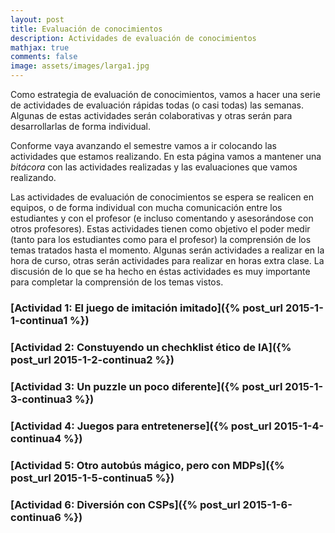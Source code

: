 ```yaml
---
layout: post 
title: Evaluación de conocimientos
description: Actividades de evaluación de conocimientos
mathjax: true
comments: false
image: assets/images/larga1.jpg
---
```


Como estrategia de evaluación de conocimientos, vamos a hacer una serie de actividades
de evaluación rápidas todas (o casi todas) las semanas. Algunas de estas
actividades serán colaborativas y otras serán para desarrollarlas de forma
individual.

Conforme vaya avanzando el semestre vamos a ir colocando las actividades que
estamos realizando. En esta página vamos a mantener una *bitácora* con las
actividades realizadas y las evaluaciones que vamos realizando.

Las actividades de evaluación de conocimientos se espera se realicen en
equipos, o de forma individual con mucha comunicación entre los estudiantes y
con el profesor (e incluso comentando y asesorándose con otros profesores).
Estas actividades tienen como objetivo el poder medir (tanto para los
estudiantes como para el profesor) la comprensión de los temas tratados hasta el
momento. Algunas serán actividades a realizar en la hora de curso, otras serán
actividades para realizar en horas extra clase. La discusión de lo que se ha
hecho en éstas actividades es muy importante para completar la comprensión de
los temas vistos.




### [Actividad 1: El juego de imitación imitado]({% post_url 2015-1-1-continua1 %})

### [Actividad 2: Constuyendo un chechklist ético de IA]({% post_url 2015-1-2-continua2 %})

### [Actividad 3: Un puzzle un poco diferente]({% post_url 2015-1-3-continua3 %})

### [Actividad 4: Juegos para entretenerse]({% post_url 2015-1-4-continua4 %})

### [Actividad 5: Otro autobús mágico, pero con MDPs]({% post_url 2015-1-5-continua5 %})

### [Actividad 6: Diversión con CSPs]({% post_url 2015-1-6-continua6 %})


<!--


### [Actividad 2: Introducción y motivación]({% post_url 2015-1-2-continua2 %})

### [Actividad 3: Ética en la Inteligencia Artificial]({% post_url 2015-1-3-continua3 %})

### [Actividad 4: Búsquedas informadas]({% post_url 2015-1-7-continua7 %})

### [Actividad 5: Planteamiento de un CSP]({% post_url 2015-1-5-continua5 %})

### [Actividad 6: Inventando un algoritmo metaheurístico]({% post_url 2015-1-6-continua6 %})

### [Actividad 7: Resolviendo Sudokus]({% post_url 2015-1-7-continua7 %})

### [Actividad 8: Minimax y poda $\alpha$-$\beta$]({% post_url 2015-1-8-continua8 %})

### [Actividad 9: Ejercicios sobre MDPs]({% post_url 2015-1-9-continua9 %})



### [Actividad 4: Satisfacción de restricciones]({% post_url 2015-1-4-continua4 %})

### [Actividad 5: Planteamiento de un CSP]({% post_url 2015-1-5-continua5 %})

### [Actividad 6: Inventando un algoritmo metaheurístico]({% post_url 2015-1-6-continua6 %})

### [Actividad 7: Búsquedas informadas]({% post_url 2015-1-7-continua7 %})

### [Actividad 8: Minimax y poda alfa-beta]({% post_url 2015-1-8-continua8 %})


### Actividad 9: Modelos gráficos probabilistas

Desarrolla los ejercicios que se encuentran en el documento de [evaluación
contínua 9](/assets/docs/continua_7.pdf), desarrolla tus respuestas en un
documento en $\LaTeX$. Las respuestas pueden ser realizadas en forma individual
o por equipos. Una vez que todos hayan mandado sus respuestas, vamos a discutir
los resultados en clase.

## Actividad 10: Introducción a `numpy` y `matlotlib`

Para poder aplicar las bibliotecas de aprendizaje automático en *python* es necesario
cnocer y dominar 3 tecnologías: *jupyter* como un medio de programación literal en python, 
`numpy` como biblioteca matemática básica en el *stack* científico de *python* y `matplotlib`
como la biblioteca de base para graficación. 

Como actividad continua se deja la solución de una *libreta-tutorial* que desarrollé, para la cual hay
que instalar algunos modulos especializados (si instalaste la versión de *Anaconda* de *python* ya viene todo lo que necesitas). La libreta se puede descargar [aqui](https://nbviewer.jupyter.org/github/IA-UNISON/IA-UNISON.github.io/blob/master/assets/docs/intro_numpy.ipynb).

Si requieres información sobre *jupyter* [aqui te dejo la liga a un tutorial que hice hace algo de tiempo](https://juliowaissman.github.io/jupyter-intro).

## Actividad 11: Introducción a `pandas`

Para manipular datos en python, la mejor (y la más popular) de las bibliotecas que existen es `pandas`. En `pandas` se dedinen objetos tipi `DataFrame` y `Series` que permiten manejar los datos en forma sencilla, y como ambas clases heredan de `numpy.ndarray`, mantienen compatibilidad para ser usadas dentro de `scikit-learn` y otras bibliotecas de aprendizaje automático.  

Como actividad continua se deja la solución de una *libreta-tutorial* que desarrollé, para la cual hay
que instalar algunos modulos especializados (si instalaste la versión de *Anaconda* de *python* ya viene todo lo que necesitas). La libreta se puede descargar [aqui](/assets/docs/intro_pandas.ipynb). Para desarrollar la libreta es necesario descargar una tabla de datos en formato csv sobre [transito de bicicletas](/assets/docs/bikes.csv).



### Actividad 2: Haciendo un cuestionario

Con el fin de revisar los conceptos teóricos sobre la definición e historia de la IA, así como de los agentes racionales, vamos a realizar una dinámica grupal/individual el viernes 25 de enero.

La dinámica es la siguiente:

1. Cada estudiante va a elaborar, en media hora, un pequeño test con 10 enunciados los cuales puedan ser falsos o verdaderos. Los enunciados pueden ser sobre:

   1. Definición de IA y/o agentes racionales
   2. Historia de la IA
   3. Entornos, definición PEAS y/o caracteríaticas de los entornos
   4. Agentes racionales, definición y/o tipos de agentes racionales
   5. Ejemplos de aplicaciones de la IA
   
2. Los estudiantes se van a intercambiar en forma aleatoria los examenes realizados, cada uno tendrá 15 minutos para reponderlo.

3. Los examenes se devuelven a quien los elaboró y los evalúa en 5 min.

4. Tienen 5 min. para explicar (y discutir) en grupos de 6 estudiantes, cuales estuvieron mal contestadas y porqué.

Los exámenes al final deben de llevar el nombre **unicamente** de quien lo elaboró. Como profesor, voy a evaluar lo interesante de los enunciados y el hecho que se encuentren bien evaluados. El estudiante que elaboré el mejor de los examenes a juicio (subjetivo) del profesor, recibirá un estimulo, ya sea como puntos extra en otras actividades de evaluación continua, ya sea como puntos extra en el primer examen parcial, dependiendo de la calidad del trabajo.

En general todos los cuestionarios fueron bastante buenos. Se seleccionaron algunas de las preguntas que, o se prestaban a interpretaciones, o servian de entrada para ampliar un poco lo visto en clase sobre temas particularmente interesantes.
 

### Actividad 3: Modelado de un problema de búsqueda local

En clase se dejo como trabajo el modelado de un problema no trivial (acomodar una serie de piezas de caminos de tren de juguete, de manera que todas las piezas queden conectadas entre si, y que no quedan caminos encimados ni conectores sueltos).

El ejercicio consiste en establecer el problema de optimización, esto es:

1. La representación del estado
2. El espacio de estado y su cardinalidad
3. El costo de un estado
4. Como generar un vecino aleatorio de un estado (opcional)
5. Como generar todos los vecinos de un estado (opcional)

El trabajo hay que entregarlo el día miércoles 6 de febrero. A mano o de preferencia como un documento escrito con LaTeX.

Varios estudiantes no entregaron esta tarea tristemente para mi. Por otro lado, los que la entregaron hicieron un muy buen trabajo para modelar un problema no trivial.

### Actividad 4: Inventando un algoritmo metaheurístico

Con el fin de revisar si se comprendió correctamente la mecánica detrás de los
algoritmos metaheurísticos de búsquedas locales, cada estudiante va a desarrollar (de manera muy breve) una propuesta de
algoritmo metaheurístico, no importa si es factible, eficiente o funcional (o si
ya existe).

Cada estudiante entregará un reporte en $\LaTeX$ lo más concreto posible el cuál
deberá contener lo siguiente:

- ¿Cuál es la metáfora (metaheurística de donde se inspira)?

- ¿Cuales son los operadores principales?

- ¿Porqué podría pensarse que el algoritmo converge asintóticamente a un mínimo
  global?

Agradezco el esfuerzo de los estudiantes para entregar una idea. En particular hubo un par de metaheurísticas propuestas que me parecieron muy interesantes, pero en general todo mundo hizo un esfuerzo genuino y original.

### Actividad 5: Modelado de un problema de CSP

Con el fin de dar énfasis en el problema del modelado de CSP, más que en los algoritmos de solución,
en esta actividad se propuso resolver en forma grupal el problema de construcción de
crucigramas a partir de un conjunto determinado de palabras. El problema consistia en determinar

- Variables (como describirlas)
- Dominios
- Restricciones unarias
- Restricciones binarias
- Restricciones globales
- Vecinos (si aplica)

El resultado fue muy bueno de acuerdo a mi percepción. En particular me gustó mucho la manera en que se discutió en grupo el problema y como todos podían participar con ideas durante la exposición que realizaron.


### Actividad 6: Desarrollando heurísticas admisibles

Desarrolla los ejercicios que se encuentran en el documento de [evaluación
contínua 6](/assets/docs/continua_6_2019.pdf), desarrolla tus respuestas en un
documento en $\LaTeX$. Las respuestas deben ser realizadas en forma individual. Una vez que todos hayan mandado sus respuestas, vamos a discutir
las heurísticas propuestas en clase.

Con mucha pena, esta actividad sólamente la realizó y la envió Liz Soto. Espero que en otras actividades de evaluación continua la participación vuelva a ser masiva ya que es la manera en que puedo yo ir midiendo el avance del grupo y la velocidad a la que vemos los temas.

### Actividad 7: Busquedas con adversarios: Minimax y poda alfa-beta

Desarrolla los ejercicios que se encuentran en el documento de [evaluación
contínua 6](/assets/docs/continua_6.pdf). El semestre pasado fue la actividad continua 6, 
pero ahora ya vamos en la actividad 7 (hemos mejorado). Las respuestas las vamos a discutir
en clase.

### Actividad 8: Redes bayesianas 

Desarrolla los ejercicios que se encuentran en el documento [evaluación continua 7] (/assets/docs/continua_7.pdf). Como la otra, el semestre anterior está actividad fue la actividad 7 (por eso la confusión). 

El trabajo se realizó en fin de semana y las respuestas se revisaron el lunes. Me gustó la participación de todos, si bien hubo algunos estudiantes que se destacaron por el esfuerzo en realizar la actividad.

### Actividad 9: Aprendiando a usar numpy/matplotlib y libretas jupyter

Para poder aplicar las bibliotecas de aprendizaje automático en *python* es necesario
cnocer y dominar 3 tecnologías: *jupyter* como un medio de programación literal en python, 
`numpy` como biblioteca matemática básica en el *stack* científico de *python* y `matplotlib`
como la biblioteca de base para graficación. 

Como actividad continua se deja la solución de una *libreta-tutorial* que desarrollé, para la cual hay
que instalar algunos modulos especializados (si instalaste la versión de *Anaconda* de *python* ya viene todo lo que necesitas). La libreta se puede descargar [aqui](https://nbviewer.jupyter.org/github/IA-UNISON/IA-UNISON.github.io/blob/master/assets/docs/intro_numpy.ipynb).

Si requieres información sobre *jupyter* [aqui te dejo la liga a un tutorial que hice hace algo de tiempo](https://juliowaissman.github.io/jupyter-intro).


### Actividad 10: Aprendiendo a usar pandas

Para manipular datos en python, la mejor (y la más popular) de las bibliotecas que existen es `pandas`. En `pandas` se dedinen objetos tipi `DataFrame` y `Series` que permiten manejar los datos en forma sencilla, y como ambas clases heredan de `numpy.ndarray`, mantienen compatibilidad para ser usadas dentro de `scikit-learn` y otras bibliotecas de aprendizaje automático.  

Como actividad continua se deja la solución de una *libreta-tutorial* que desarrollé, para la cual hay
que instalar algunos modulos especializados (si instalaste la versión de *Anaconda* de *python* ya viene todo lo que necesitas). La libreta se puede descargar [aqui](/assets/docs/intro_pandas.ipynb). Para desarrollar la libreta es necesario descargar una tabla de datos en formato csv sobre [transito de bicicletas](/assets/docs/bikes.csv).









### Actividad 2: Crucigrama de conceptos

Con el fin de revisar los conceptos teóricos sobre IA y agentes racionales, se realizó una dinámica grupal,
donde el grupo se dividió en dos y cada equipo desarrolló un crucigrama con conceptos base de IA,
y posteriormente se lo intercambiaron con el otro equipo. Los crucigramas desarrollados fueron los siguientes

**Crucigrama 1**

![](/assets/images/continua/cru1.jpg)

**Crucigrama 2**

![](/assets/images/continua/cru2.jpg)


Los dos equipos hicieron muy buen trabajo (todo se realizó en menos de una hora
que dura el curso los viernes). ¡Felicidades!


### Actividad 3: Inventando un algoritmo metaheurístico

Con el fin de evaluar si se comprendió correctamente la mecánica detrás de los
algoritmos metaheurísticos de búsquedas locales, se dividió el grupo en dos
equipos y cada una va a desarrollar (de manera muy breve) una propuesta de
algoritmo metaheurístico, no importa si es factible, eficiente o funcional (o si
ya existe).

Cada equipo entregará un reporte en $\LaTeX$ lo más concreto posible el cuál
deberá contener lo siguiente:

- ¿Cuál es la metaheurística de donde se inspira?

- ¿Porqué podría pensarse que el algoritmo converge asintóticamente a un mínimo
  global?

- El pseudocódigo en muy grandes rasgos, sin detalles de implementación

A continuación se agregarán los links de ambas propuestas.

- [Algoritmo homo-inspirado](/assets/docs/metaheuristica1.pdf) propuesto por
  Víctor Noriega, Fabián Encinas y Mario Castro

- [Algoritmo de drones](/assets/docs/metaheuristica2.pdf) propuesto por Gilberto
  Espinoza y Jorge Xavier Paredes


| Característica                                                                        | Homo-inspirado | Drones |
|---------------------------------------------------------------------------------------|----------------|--------|
| ¿Explica la inspiración a un proceso de optimización?                                 | si             | si     |
| ¿Explica brevemente porqué piensan que el algoritmo podría tender a un mínimo global? | si             | no     |
| ¿Presenta un pseudocódigo a grandes rasgos del algoritmo?                             | si             | no     |                                                                                      |


Cada actualización de los documentos, implica un cambio en la tabla de
evaluación.


### Actividad 4: Planteando un problema de CSP

Para esta actividad hay que plantear (no resolver) un problema de CSP
particular: La generación de crucigramas.

Tenemos una lista de palabras horizontales $\{w^h_1, \ldots, w^h_n\}$ y una
lista de palabras verticales $\{w^v_1, \ldots, w^v_m\}$, las cuales se van a
colocar en un espacio cuadriculado con $n_max$ columnas y $m_max$ renglones.
Cada palabra está compuesta por una cadena de caractéres, $w = (c_1, \ldots,
c_{len(w)})$.

Para hacer un crucigrama hay que cumplir con las siguientes restricciones:

1. No se pueden traslapar dos palabras horizontales o verticales, ni pueden
   estar en columnas adyacentes si se traslapan.
2. Si se cruzan una palabra vertical con una horizontal, el espacio donde se
   cruzan debe de compartir la misma letra
3. Todas las palabras deben de estar conectadas entre si, con al menos un cruce.

Lo que se pide es proponer un modelo de CSP basado en gráficas de restricciones
respondiendo los siguientes incisos:

1. ¿Cuál es el espacio de estado $X$?
2. ¿Cuál es el dominio de cada una de las variables?
3. ¿Cuales son los vecinos de cada variables?
4. Expresa en forma general cuales son las restricciones binarias?
5. ¿Existen restricciones globales? y de ser el caso ¿Cuáles?

Los documentos con los modelos son los siguientes:

1. [Modelo 1](/assets/docs/cruci1.pdf)
2. [Modelo 2](/assets/docs/cruci2.pdf)

y la evaluación es la siguiente:

| Característica           | Modelo 1 | Modelo 2 |
|--------------------------|----------|----------|
| ¿Espaco de estado?       | si       | si       |
| ¿Dominios?               | si       | si       |
| ¿Vecindades?             | si       | si       |
| ¿Restricciones binarias  | si       | si       |
| ¿Restricciones globales? | si       | si       |



### Actividad 5: Desarrollando heurísticas admisibles

Desarrolla los ejercicios que se encuentran en el documento de [evaluación
contínua 5](/assets/docs/continua_5.pdf), desarrolla tus respuestas en un
documento en $\LaTeX$. Las respuestas pueden ser realizadas en forma individual
o por equipos. Una vez que todos hayan mandado sus respuestas, vamos a discutir
las heurísticas propuestas en clase.

Las respuestas por equipos se pueden consultar en [este
documento](/assets/docs/busqueda1.pdf) y en [este otro
documento](/assets/docs/busqueda2.pdf).


| Problema 1                       | Equipo 1 | Equipo 2 | Problema 2               | Equipo 1 | Equipo 2 |
|----------------------------------|----------|----------|--------------------------|----------|----------|
| Factor de ramificación           |    si    |   si     | Espacio de estado        |   si     |   si     |
| Estados a profundidad k          |    si    |   si     | Acciones legales         |   si     |   si     |
| Nodos expandidos BFS árboles     |    si    |   si     | Estado sucesor           |   si     |   si     |
| Nodos expandidos BFS grafos      |    si    |   si     | Costo local              |   si     |   si     |
| Nodos expandidos DFS árboles     |    si    |   si     | Cardinalidad de S        |   si     |   si     |
| Nodos expandidos DFS grafos      |    si    |   si     | ¿Heurísticas admisibles? |   si     |   si     |
| Heurística admisibles            |    si    |   si     | Dos heurísticas          |   si     |   si     |
| Nodos expandidos A*              |    si    |   si     | ¿Admisibles?             |   no     |   no     |
| Admisible primer cambio entorno  |    si    |   si     | ¿Dominancia?             |   no     |   si     |
| Admisible segundo cambio entorno |    si    |   si     | ¿Gráfos o árboles?       |   no     |   no     |


## Actividad 6: Busquedas con adversarios: Minimax y poda $\alpha$--$\beta$

Desarrolla los ejercicios que se encuentran en el documento de [evaluación
contínua 6](/assets/docs/continua_6.pdf), desarrolla tus respuestas en un
documento en $\LaTeX$. Las respuestas pueden ser realizadas en forma individual
o por equipos. Una vez que todos hayan mandado sus respuestas, vamos a discutir
los resultados en clase.

## Actividad 7: Modelos gráficos probabilistas

Desarrolla los ejercicios que se encuentran en el documento de [evaluación
contínua 7](/assets/docs/continua_7.pdf), desarrolla tus respuestas en un
documento en $\LaTeX$. Las respuestas pueden ser realizadas en forma individual
o por equipos. Una vez que todos hayan mandado sus respuestas, vamos a discutir
los resultados en clase.

## Actividad 8: Introducción a `numpy` y `matlotlib`

Para poder aplicar las bibliotecas de aprendizaje automático en *python* es necesario
cnocer y dominar 3 tecnologías: *jupyter* como un medio de programación literal en python, 
`numpy` como biblioteca matemática básica en el *stack* científico de *python* y `matplotlib`
como la biblioteca de base para graficación. 

Como actividad continua se deja la solución de una *libreta-tutorial* que desarrollé, para la cual hay
que instalar algunos modulos especializados (si instalaste la versión de *Anaconda* de *python* ya viene todo lo que necesitas). La libreta se puede descargar [aqui](https://nbviewer.jupyter.org/github/IA-UNISON/IA-UNISON.github.io/blob/master/assets/docs/intro_numpy.ipynb).

Si requieres información sobre *jupyter* [aqui te dejo la liga a un tutorial que hice hace algo de tiempo](https://juliowaissman.github.io/jupyter-intro).

## Actividad 8: Introducción a `pandas`

Para manipular datos en python, la mejor (y la más popular) de las bibliotecas que existen es `pandas`. En `pandas` se dedinen objetos tipi `DataFrame` y `Series` que permiten manejar los datos en forma sencilla, y como ambas clases heredan de `numpy.ndarray`, mantienen compatibilidad para ser usadas dentro de `scikit-learn` y otras bibliotecas de aprendizaje automático.  

Como actividad continua se deja la solución de una *libreta-tutorial* que desarrollé, para la cual hay
que instalar algunos modulos especializados (si instalaste la versión de *Anaconda* de *python* ya viene todo lo que necesitas). La libreta se puede descargar [aqui](/assets/docs/intro_pandas.ipynb). Para desarrollar la libreta es necesario descargar una tabla de datos en formato csv sobre [transito de bicicletas](/assets/docs/bikes.csv).

-->
